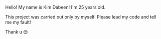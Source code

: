 Hello! My name is Kim Dabeen!
I'm 25 years old.

This project was carried out only by myself.
Please lead my code and tell me my fault!

Thank u 😍
